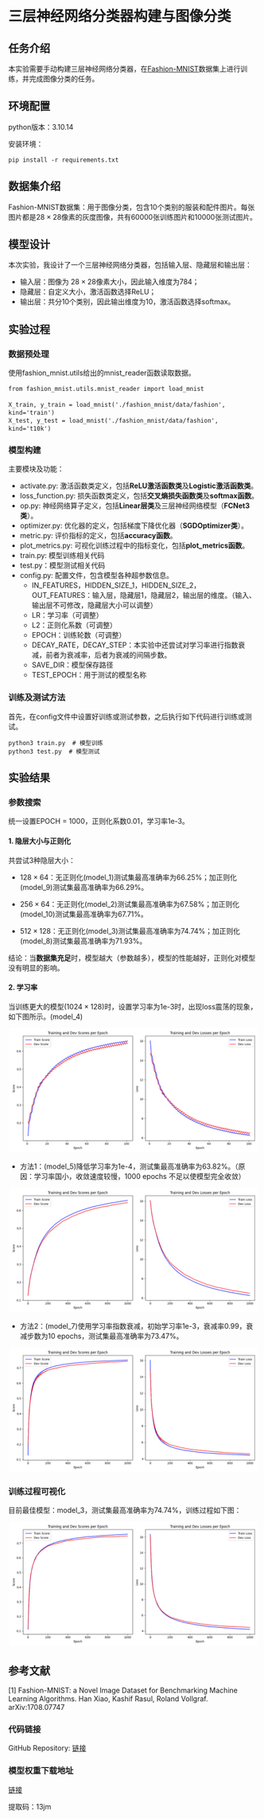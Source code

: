 # 三层神经网络分类器构建与图像分类

## 任务介绍

本实验需要手动构建三层神经网络分类器，在[Fashion-MNIST](https://github.com/zalandoresearch/fashion-mnist)数据集上进行训练，并完成图像分类的任务。

## 环境配置
python版本：3.10.14

安装环境：
```
pip install -r requirements.txt
```

## 数据集介绍

Fashion-MNIST数据集：用于图像分类，包含10个类别的服装和配件图片。每张图片都是$28 \times 28$像素的灰度图像，共有60000张训练图片和10000张测试图片。

## 模型设计

本次实验，我设计了一个三层神经网络分类器，包括输入层、隐藏层和输出层：

- 输入层：图像为 $28 \times 28$像素大小，因此输入维度为784；
- 隐藏层：自定义大小，激活函数选择ReLU；
- 输出层：共分10个类别，因此输出维度为10，激活函数选择softmax。

## 实验过程

### 数据预处理
使用fashion_mnist.utils给出的mnist_reader函数读取数据。
```
from fashion_mnist.utils.mnist_reader import load_mnist

X_train, y_train = load_mnist('./fashion_mnist/data/fashion', kind='train')
X_test, y_test = load_mnist('./fashion_mnist/data/fashion', kind='t10k')
```
### 模型构建
主要模块及功能：
- activate.py: 激活函数类定义，包括**ReLU激活函数类**及**Logistic激活函数类**。
- loss_function.py: 损失函数类定义，包括**交叉熵损失函数类**及**softmax函数**。
- op.py: 神经网络算子定义，包括**Linear层类**及三层神经网络模型（**FCNet3类**）。
- optimizer.py: 优化器的定义，包括梯度下降优化器（**SGDOptimizer类**）。
- metric.py: 评价指标的定义，包括**accuracy函数**。
- plot_metrics.py: 可视化训练过程中的指标变化，包括**plot_metrics函数**。
- train.py: 模型训练相关代码
- test.py：模型测试相关代码
- config.py: 配置文件，包含模型各种超参数信息。
    - IN_FEATURES，HIDDEN_SIZE_1，HIDDEN_SIZE_2，OUT_FEATURES：输入层，隐藏层1，隐藏层2，输出层的维度。（输入、输出层不可修改，隐藏层大小可以调整）
    - LR：学习率（可调整）
    - L2：正则化系数（可调整）
    - EPOCH：训练轮数（可调整）
    - DECAY_RATE，DECAY_STEP：本实验中还尝试对学习率进行指数衰减，前者为衰减率，后者为衰减的间隔步数。
    - SAVE_DIR：模型保存路径
    - TEST_EPOCH：用于测试的模型名称

### 训练及测试方法
首先，在config文件中设置好训练或测试参数，之后执行如下代码进行训练或测试。
```
python3 train.py  # 模型训练
python3 test.py  # 模型测试
```


## 实验结果

### 参数搜索
统一设置EPOCH = 1000，正则化系数0.01，学习率1e-3。
#### 1. 隐层大小与正则化


共尝试3种隐层大小：

- $128 \times 64$：无正则化(model_1)测试集最高准确率为66.25%；加正则化(model_9)测试集最高准确率为66.29%。

- $256 \times 64$：无正则化(model_2)测试集最高准确率为67.58%；加正则化(model_10)测试集最高准确率为67.71%。

- $512 \times 128$：无正则化(model_3)测试集最高准确率为74.74%；加正则化(model_8)测试集最高准确率为71.93%。

结论：当**数据集充足**时，模型越大（参数越多），模型的性能越好，正则化对模型没有明显的影响。

#### 2. 学习率

当训练更大的模型($1024 \times 128$)时，设置学习率为1e-3时，出现loss震荡的现象，如下图所示。(model_4)
<p align="center">
<img src="./model/model_4/myplot.png" alt="训练过程" width="500" height="250">
</p>

- 方法1：(model_5)降低学习率为1e-4，测试集最高准确率为63.82%。（原因：学习率国小，收敛速度较慢，1000 epochs 不足以使模型完全收敛）

<p align="center">
<img src="./model/model_5/model_5.png" alt="训练过程" width="500" height="250">
</p>

- 方法2：(model_7)使用学习率指数衰减，初始学习率1e-3，衰减率0.99，衰减步数为10 epochs，测试集最高准确率为73.47%。

<p align="center">
<img src="./model/model_7/model_7.png" alt="训练过程" width="500" height="250">
</p>

### 训练过程可视化

目前最佳模型：model_3，测试集最高准确率为74.74%，训练过程如下图：

<p align="center">
<img src="./model/model_3/model_3.png" alt="训练过程" width="500" height="250">
</p>

## 参考文献
[1] Fashion-MNIST: a Novel Image Dataset for Benchmarking Machine Learning Algorithms. Han Xiao, Kashif Rasul, Roland Vollgraf. arXiv:1708.07747

### 代码链接

GitHub Repository: [链接](https://github.com/zjx-827/Image_classification)

### 模型权重下载地址

[链接](https://pan.baidu.com/s/1JNZ71DJcC_Ph9lIEGeKZNA?pwd=13jm)

提取码：13jm 

